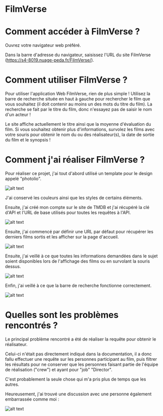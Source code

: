 # FilmVerse

# Comment accéder à FilmVerse ?

Ouvrez votre navigateur web préféré.

Dans la barre d'adresse du navigateur, saisissez l'URL du site FilmVerse (https://s4-8019.nuage-peda.fr/FilmVerse/).

# Comment utiliser FilmVerse ?

Pour utiliser l'application Web FilmVerse, rien de plus simple ! Utilisez la barre de recherche située en haut à gauche pour rechercher le film que vous souhaitez (il doit contenir au moins un des mots du titre du film). La recherche se fait par le titre du film, donc n'essayez pas de saisir le nom d'un acteur !

Le site affiche actuellement le titre ainsi que la moyenne d'évaluation du film. Si vous souhaitez obtenir plus d'informations, survolez les films avec votre souris pour obtenir le nom du ou des réalisateur(s), la date de sortie du film et le synopsis !

# Comment j'ai réaliser FilmVerse ?

Pour réaliser ce projet, j'ai tout d'abord utilisé un template pour le design appelé "photolio".

![alt text](https://media.discordapp.net/attachments/990649587956056165/1111629478146363422/Capture_decran_2023-05-25_135312.png?width=1365&height=671)

J'ai conservé les couleurs ainsi que les styles de certains éléments.

Ensuite, j'ai créé mon compte sur le site de TMDB et j'ai récupéré la clé d'API et l'URL de base utilisés pour toutes les requêtes à l'API.

![alt text](https://media.discordapp.net/attachments/990649587956056165/1111629477542371338/Capture_decran_2023-05-25_105532.png?width=1068&height=671)

Ensuite, j'ai commencé par définir une URL par défaut pour récupérer les derniers films sortis et les afficher sur la page d'accueil.

![alt text](https://media.discordapp.net/attachments/990649587956056165/1111631678104940594/image.png?width=581&height=671)

Ensuite, j'ai veillé à ce que toutes les informations demandées dans le sujet soient disponibles lors de l'affichage des films ou en survolant la souris dessus.

![alt text](https://media.discordapp.net/attachments/990649587956056165/1111633694977970236/image.png)

Enfin, j'ai veillé à ce que la barre de recherche fonctionne correctement.

![alt text](https://media.discordapp.net/attachments/990649587956056165/1111634288773955685/image.png?width=1365&height=671)

# Quelles sont les problèmes rencontrés ?

Le principal problème rencontré a été de réaliser la requête pour obtenir le réalisateur. 

Celui-ci n'était pas directement indiqué dans la documentation, il a donc fallu effectuer une requête sur les personnes participant au film, puis filtrer les résultats pour ne conserver que les personnes faisant partie de l'équipe de réalisation ("crew") et ayant pour "job" "Director". 

C'est probablement la seule chose qui m'a pris plus de temps que les autres. 

Heureusement, j'ai trouvé une discussion avec une personne également embarrassée comme moi :

![alt text](https://media.discordapp.net/attachments/990649587956056165/1111629478897135636/Capture_decran_2023-05-26_094823.png?width=1440&height=511)
